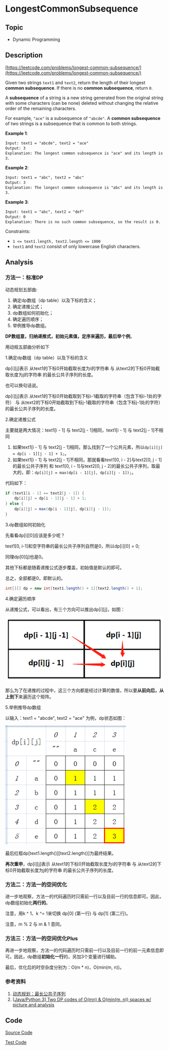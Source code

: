 # LongestCommonSubsequence

## Topic

- Dynamic Programming

## Description

[https://leetcode.com/problems/longest-common-subsequence/](https://leetcode.com/problems/longest-common-subsequence/)

Given two strings `text1` and `text2`, return the length of their longest **common subsequence**. If there is no **common subsequence**, return `0`.

A **subsequence** of a string is a new string generated from the original string with some characters (can be none) deleted without changing the relative order of the remaining characters.

For example, `"ace"` is a subsequence of `"abcde"`.
A **common subsequence** of two strings is a subsequence that is common to both strings.

**Example 1**:

```
Input: text1 = "abcde", text2 = "ace" 
Output: 3  
Explanation: The longest common subsequence is "ace" and its length is 3.
```

**Example 2**:

```
Input: text1 = "abc", text2 = "abc"
Output: 3
Explanation: The longest common subsequence is "abc" and its length is 3.
```

**Example 3**:

```
Input: text1 = "abc", text2 = "def"
Output: 0
Explanation: There is no such common subsequence, so the result is 0.
```

Constraints:

- `1 <= text1.length, text2.length <= 1000`
- `text1` and `text2` consist of only lowercase English characters.

## Analysis

### 方法一：标准DP

动态规划五部曲:
1. 确定dp数组（dp table）以及下标的含义；
2. 确定递推公式；
3. dp数组如何初始化；
4. 确定遍历顺序；
5. 举例推导dp数组。

**DP数组意，归纳递推式，初始元素值，定序来遍历，最后举个例**。

用动规五部曲分析如下

1.确定dp数组（dp table）以及下标的含义

dp[i][j]表示 从text1的下标0开始截取长度为i的字符串 与 从text2的下标0开始截取长度为j的字符串 的最长公共子序列的长度。

也可以换句话说。

dp[i][j]表示 从text1的下标0开始截取到下标i-1截取的字符串（包含下标i-1处的字符） 与 从text2的下标0开始截取到下标j-1截取的字符串（包含下标j-1处的字符） 的最长公共子序列的长度。

2.确定递推公式

主要就是两大情况：text1[i - 1] 与 text2[j - 1]相同，text1[i - 1] 与 text2[j - 1]不相同

1. 如果text1[i - 1] 与 text2[j - 1]相同，那么找到了一个公共元素，所以`dp[i][j] = dp[i - 1][j - 1] + 1;`。
2. 如果text1[i - 1] 与 text2[j - 1]不相同，那就看看text1[0, i - 2]与text2[0, j - 1]的最长公共子序列 和 text1[0, i - 1]与text2[0, j - 2]的最长公共子序列，取最大的，即：`dp[i][j] = max(dp[i - 1][j], dp[i][j - 1]);`。

代码如下：

```java
if (text1[i - 1] == text2[j - 1]) {
    dp[i][j] = dp[i - 1][j - 1] + 1;
} else {
    dp[i][j] = max(dp[i - 1][j], dp[i][j - 1]);
}
```

3.dp数组如何初始化

先看看dp[i][0]应该是多少呢？

test1[0, i-1]和空字符串的最长公共子序列自然是0，所以dp[i][0] = 0;

同理dp[0][j]也是0。

其他下标都是随着递推公式逐步覆盖，初始值是默认的即可。

总之，全部都是0，即默认的。

```java
int[][] dp = new int[text1.length() + 1][text2.length() + 1];
```

4.确定遍历顺序

从递推公式，可以看出，有三个方向可以推出dp[i][j]，如图：

![](image/LongestCommonSubsequence1.png)

那么为了在递推的过程中，这三个方向都是经过计算的数值，所以要**从前向后，从上到下**来遍历这个矩阵。

5.举例推导dp数组

以输入：text1 = "abcde", text2 = "ace" 为例，dp状态如图：

![](image/LongestCommonSubsequence2.png)

最后红框dp[text1.length()][text2.length()]为最终结果。

**再次重申**，dp[i][j]表示 从text1的下标0开始截取长度为i的字符串 与 从text2的下标0开始截取长度为j的字符串 的最长公共子序列的长度。

### 方法二：方法一的空间优化

进一步地观察，方法一的代码遍历时只需前一行以及目前一行的信息即可。因此，dp数组初始化**两行的**。

注意，用k ^ 1、k ^= 1来切换 dp[0] (第一行) 与 dp[1] (第二行)。

注意，m % 2 与 m & 1 意同。

### 方法三：方法一的空间优化Plus

再进一步地观察，方法一的代码遍历时只需前一行以及目前一行的前一元素信息即可。因此，dp数组**初始化一行**的，另加3个变量进行辅助。

最后，优化后的时空杂度分别为：O(m * n)，O(min(m, n))。


### 参考资料

1. [动态规划：最长公共子序列](https://mp.weixin.qq.com/s/Qq0q4HaE4TyasCTj2WGFOg)
2. <a href="https://leetcode.com/problems/longest-common-subsequence/discuss/351689/JavaPython-3-Two-DP-codes-of-O(mn)-and-O(min(m-n))-spaces-w-picture-and-analysis">[Java/Python 3] Two DP codes of O(mn) & O(min(m, n)) spaces w/ picture and analysis</a>

## Code

[Source Code](../../src/main/java/com/lun/medium/LongestCommonSubsequence.java)

[Test Code](../../src/test/java/com/lun/medium/LongestCommonSubsequenceTest.java)

